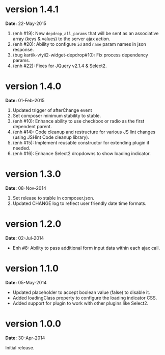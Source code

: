 version 1.4.1
=============
**Date:** 22-May-2015

1. (enh #19): New `depdrop_all_params` that will be sent as an associative array (keys & values) to the server ajax action.
2. (enh #20): Ability to configure `id` and `name` param names in json response.
3. (bug kartik-v/yii2-widget-depdrop#10): Fix process dependency params.
4. (enh #22): Fixes for JQuery v2.1.4 & Select2.

version 1.4.0
=============
**Date:** 01-Feb-2015

1. Updated trigger of afterChange event
2. Set composer minimum stability to stable.
3. (enh #10): Enhance ability to use checkbox or radio as the first dependent parent.
4. (enh #14): Code cleanup and restructure for various JS lint changes (using JSHint Code cleanup library).
5. (enh #15): Implement reusable constructor for extending plugin if needed.
6. (enh #16): Enhance Select2 dropdowns to show loading indicator.

version 1.3.0
=============
**Date:** 08-Nov-2014

1. Set release to stable in composer.json.
2. Updated CHANGE log to reflect user friendly date time formats.

version 1.2.0
=============
**Date:** 02-Jul-2014

- Enh #8: Ability to pass additional form input data within each ajax call.

version 1.1.0
=============
**Date:** 05-May-2014

- Updated placeholder to accept boolean value (false) to disable it.
- Added loadingClass property to configure the loading indicator CSS.
- Added support for plugin to work with other plugins like Select2.


version 1.0.0
=============
**Date:** 30-Apr-2014

Initial release.
